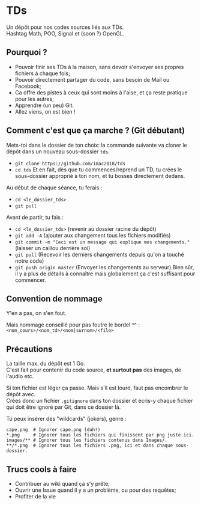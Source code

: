 # TDs
Un dépôt pour nos codes sources liés aux TDs.  
Hashtag Math, POO, Signal et (soon ?) OpenGL.

## Pourquoi ?
- Pouvoir finir ses TDs à la maison, sans devoir s'envoyer ses propres fichiers à chaque fois;
- Pouvoir directement partager du code, sans besoin de Mail ou Facebook;
- Ca offre des pistes à ceux qui sont moins à l'aise, et ça reste pratique pour les autres;
- Apprendre (un peu) Git.
- Allez viens, on est bien !

## Comment c'est que ça marche ? (Git débutant)
Mets-toi dans le dossier de ton choix: la commande suivante va cloner le dépôt dans un nouveau sous-dossier `tds`.  
- `git clone https://github.com/imac2018/tds`
- `cd tds`
Et en fait, dès que tu commences/reprend un TD, tu crées le sous-dossier approprié à ton nom, et tu bosses directement dedans.  

Au début de chaque séance, tu ferais :
- `cd <le_dossier_tds>`
- `git pull`

Avant de partir, tu fais :
- `cd <le_dossier_tds>` (revenir au dossier racine du dépôt)
- `git add -A` (ajouter aux changement tous les fichiers modifiés)
- `git commit -m "Ceci est un message qui explique mes changements."` (laisser un caillou derrière soi)
- `git pull` (Recevoir les derniers changements depuis qu'on a touché notre code)
- `git push origin master` (Envoyer les changements au serveur)
Bien sûr, il y a plus de détails à connaître mais globalement ça c'est suffisant pour commencer.

## Convention de nommage
Y'en a pas, on s'en fout.

Mais nommage conseillé pour pas foutre le bordel ^^ : `<nom_cours>/<nom_td>/<nom|surnom>/<file>`
  
## Précautions
La taille max. du dépôt est 1 Go.  
C'est fait pour contenir du code source, **et surtout pas** des images, de l'audio etc.  

Si ton fichier est léger ça passe. Mais s'il est lourd, faut pas encombrer le dépôt avec.  
Crées donc un fichier `.gitignore` dans ton dossier et écris-y chaque fichier qui doit être ignoré par Git, dans ce dossier là.  

Tu peux insérer des "wildcards" (jokers), genre :  
```.gitignore
cape.png  # Ignorer cape.png (duh!)
*.png     # Ignorer tous les fichiers qui finissent par png juste ici.
images/** # Ignorer tous les fichiers contenus dans Images/.
**/*.png  # Ignorer tous les fichiers .png, ici et dans chaque sous-dossier.
```

## Trucs cools à faire
- Contribuer au wiki quand ça s'y prête;
- Ouvrir une Issue quand il y a un problème, ou pour des requêtes;
- Profiter de la vie
